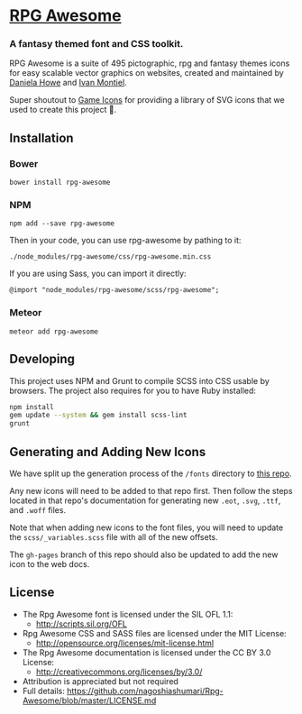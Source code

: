 # [RPG Awesome](http://nagoshiashumari.github.io/Rpg-Awesome/)
### A fantasy themed font and CSS toolkit.

RPG Awesome is a suite of 495 pictographic, rpg and fantasy themes icons for easy scalable vector graphics on websites, created and maintained by [Daniela Howe](https://github.com/nagoshiashumari) and [Ivan Montiel](http://github.com/idmontie).

Super shoutout to [Game Icons](https://game-icons.net/) for providing a library of SVG icons that we used to create this project 🎉.

## Installation

### Bower

```
bower install rpg-awesome
```

### NPM

```
npm add --save rpg-awesome
```

Then in your code, you can use rpg-awesome by pathing to it:

```
./node_modules/rpg-awesome/css/rpg-awesome.min.css
```

If you are using Sass, you can import it directly:

```
@import "node_modules/rpg-awesome/scss/rpg-awesome";
```

### Meteor

```
meteor add rpg-awesome
```

## Developing

This project uses NPM and Grunt to compile SCSS into CSS usable by browsers.
The project also requires for you to have Ruby installed:

```sh
npm install
gem update --system && gem install scss-lint
grunt
```

## Generating and Adding New Icons

We have split up the generation process of the `/fonts` directory to
[this repo](https://github.com/nagoshiashumari/rpg-awesome-raw).

Any new icons will need to be added to that repo first. Then follow the steps located in that repo's documentation for generating new `.eot`, `.svg`, `.ttf`, and `.woff` files.

Note that when adding new icons to the font files, you will need to update the `scss/_variables.scss` file with all of the new offsets.

The `gh-pages` branch of this repo should also be updated to add the
new icon to the web docs.

## License
- The Rpg Awesome font is licensed under the SIL OFL 1.1:
  - http://scripts.sil.org/OFL
- Rpg Awesome CSS and SASS files are licensed under the MIT License:
  - http://opensource.org/licenses/mit-license.html
- The Rpg Awesome documentation is licensed under the CC BY 3.0 License:
  - http://creativecommons.org/licenses/by/3.0/
- Attribution is appreciated but not required
- Full details: https://github.com/nagoshiashumari/Rpg-Awesome/blob/master/LICENSE.md
